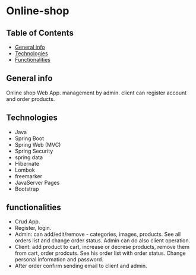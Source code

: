 # Online-shop

## Table of Contents

* [General info](#generalinfo)
* [Technologies](#technologies)
* [Functionalities](#functionalities)

## General info

Online shop Web App. management by admin. client can register account and order products.

## Technologies
* Java
* Spring Boot
* Spring Web (MVC)
* Spring Security
* spring data 
* Hibernate
* Lombok
* freemarker
* JavaServer Pages
* Bootstrap

## functionalities 
* Crud App.
* Register, login.
* Admin: can add/edit/remove - categories, images, products.
 See all orders list and change order status. Admin can do also client operation.
* Client: add product to cart, increase or decrese products, remove them from cart, order prodcuts.
 See his order list with order status. Change personal information and password.
* After order confirm sending email to client and admin.
